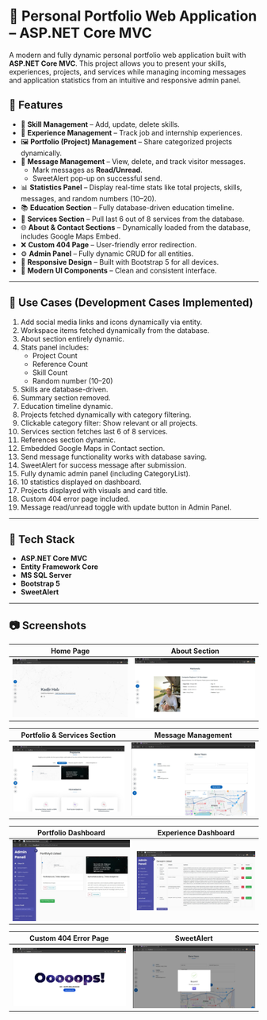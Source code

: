 # 💼 Personal Portfolio Web Application – ASP.NET Core MVC

A modern and fully dynamic personal portfolio web application built with **ASP.NET Core MVC**. This project allows you to present your skills, experiences, projects, and services while managing incoming messages and application statistics from an intuitive and responsive admin panel.

## 🎯 Features

- 🔧 **Skill Management** – Add, update, delete skills.
- 💼 **Experience Management** – Track job and internship experiences.
- 🖼️ **Portfolio (Project) Management** – Share categorized projects dynamically.
- 📩 **Message Management** – View, delete, and track visitor messages.
  - Mark messages as **Read/Unread**.
  - SweetAlert pop-up on successful send.
- 📊 **Statistics Panel** – Display real-time stats like total projects, skills, messages, and random numbers (10–20).
- 📚 **Education Section** – Fully database-driven education timeline.
- 🧰 **Services Section** – Pull last 6 out of 8 services from the database.
- 🌐 **About & Contact Sections** – Dynamically loaded from the database, includes Google Maps Embed.
- ❌ **Custom 404 Page** – User-friendly error redirection.
- ⚙️ **Admin Panel** – Fully dynamic CRUD for all entities.
- 📱 **Responsive Design** – Built with Bootstrap 5 for all devices.
- 🎨 **Modern UI Components** – Clean and consistent interface.

---

## 📌 Use Cases (Development Cases Implemented)

1. Add social media links and icons dynamically via entity.
2. Workspace items fetched dynamically from the database.
3. About section entirely dynamic.
4. Stats panel includes:
   - Project Count
   - Reference Count
   - Skill Count
   - Random number (10–20)
5. Skills are database-driven.
6. Summary section removed.
7. Education timeline dynamic.
8. Projects fetched dynamically with category filtering.
9. Clickable category filter: Show relevant or all projects.
10. Services section fetches last 6 of 8 services.
11. References section dynamic.
12. Embedded Google Maps in Contact section.
13. Send message functionality works with database saving.
14. SweetAlert for success message after submission.
15. Fully dynamic admin panel (including CategoryList).
16. 10 statistics displayed on dashboard.
17. Projects displayed with visuals and card title.
18. Custom 404 error page included.
19. Message read/unread toggle with update button in Admin Panel.

---

## 🧱 Tech Stack

- **ASP.NET Core MVC**
- **Entity Framework Core**
- **MS SQL Server**
- **Bootstrap 5**
- **SweetAlert**

---

## 📷 Screenshots

| Home Page                         | About Section                     |
|-----------------------------------|-----------------------------------|
| ![](PortfolioCore-1.jpeg)         | ![](PortfolioCore-2.jpeg)         |

| Portfolio & Services Section      | Message Management                |
|-----------------------------------|-----------------------------------|
| ![](PortfolioCore-3.jpeg)         | ![](PortfolioCore-4.jpeg)         |

| Portfolio Dashboard               | Experience Dashboard              |
|-----------------------------------|-----------------------------------|
| ![](PortfolioCore-5.jpeg)         | ![](PortfolioCore-6.jpeg)         |

| Custom 404 Error Page             | SweetAlert                        |
|-----------------------------------|-----------------------------------|
| ![](PortfolioCore-7.jpeg)         | ![](PortfolioCore-8.jpeg)         |
